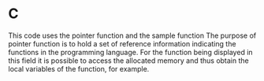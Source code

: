 # C
This code uses the pointer function and the sample function
The purpose of pointer function is to hold a set of reference information indicating the functions in the programming language. For the function being displayed in this field it is possible to access the allocated memory and thus obtain the local variables of the function, for example.
